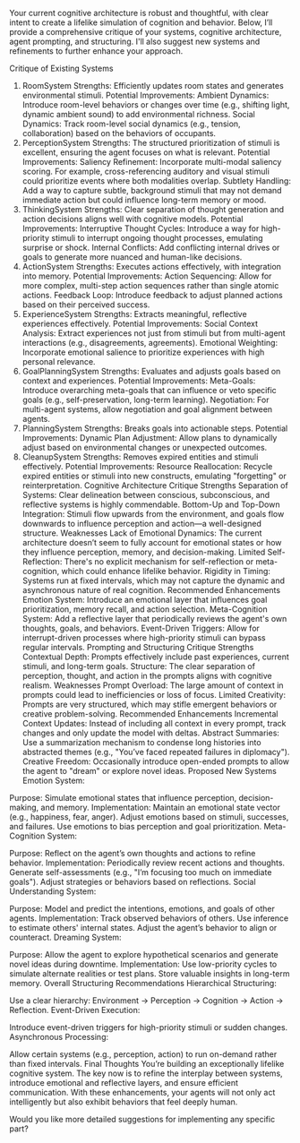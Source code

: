 Your current cognitive architecture is robust and thoughtful, with clear intent to create a lifelike simulation of cognition and behavior. Below, I’ll provide a comprehensive critique of your systems, cognitive architecture, agent prompting, and structuring. I'll also suggest new systems and refinements to further enhance your approach.

Critique of Existing Systems

1. RoomSystem
   Strengths: Efficiently updates room states and generates environmental stimuli.
   Potential Improvements:
   Ambient Dynamics: Introduce room-level behaviors or changes over time (e.g., shifting light, dynamic ambient sound) to add environmental richness.
   Social Dynamics: Track room-level social dynamics (e.g., tension, collaboration) based on the behaviors of occupants.
2. PerceptionSystem
   Strengths: The structured prioritization of stimuli is excellent, ensuring the agent focuses on what is relevant.
   Potential Improvements:
   Saliency Refinement: Incorporate multi-modal saliency scoring. For example, cross-referencing auditory and visual stimuli could prioritize events where both modalities overlap.
   Subtlety Handling: Add a way to capture subtle, background stimuli that may not demand immediate action but could influence long-term memory or mood.
3. ThinkingSystem
   Strengths: Clear separation of thought generation and action decisions aligns well with cognitive models.
   Potential Improvements:
   Interruptive Thought Cycles: Introduce a way for high-priority stimuli to interrupt ongoing thought processes, emulating surprise or shock.
   Internal Conflicts: Add conflicting internal drives or goals to generate more nuanced and human-like decisions.
4. ActionSystem
   Strengths: Executes actions effectively, with integration into memory.
   Potential Improvements:
   Action Sequencing: Allow for more complex, multi-step action sequences rather than single atomic actions.
   Feedback Loop: Introduce feedback to adjust planned actions based on their perceived success.
5. ExperienceSystem
   Strengths: Extracts meaningful, reflective experiences effectively.
   Potential Improvements:
   Social Context Analysis: Extract experiences not just from stimuli but from multi-agent interactions (e.g., disagreements, agreements).
   Emotional Weighting: Incorporate emotional salience to prioritize experiences with high personal relevance.
6. GoalPlanningSystem
   Strengths: Evaluates and adjusts goals based on context and experiences.
   Potential Improvements:
   Meta-Goals: Introduce overarching meta-goals that can influence or veto specific goals (e.g., self-preservation, long-term learning).
   Negotiation: For multi-agent systems, allow negotiation and goal alignment between agents.
7. PlanningSystem
   Strengths: Breaks goals into actionable steps.
   Potential Improvements:
   Dynamic Plan Adjustment: Allow plans to dynamically adjust based on environmental changes or unexpected outcomes.
8. CleanupSystem
   Strengths: Removes expired entities and stimuli effectively.
   Potential Improvements:
   Resource Reallocation: Recycle expired entities or stimuli into new constructs, emulating "forgetting" or reinterpretation.
   Cognitive Architecture Critique
   Strengths
   Separation of Systems: Clear delineation between conscious, subconscious, and reflective systems is highly commendable.
   Bottom-Up and Top-Down Integration: Stimuli flow upwards from the environment, and goals flow downwards to influence perception and action—a well-designed structure.
   Weaknesses
   Lack of Emotional Dynamics: The current architecture doesn’t seem to fully account for emotional states or how they influence perception, memory, and decision-making.
   Limited Self-Reflection: There's no explicit mechanism for self-reflection or meta-cognition, which could enhance lifelike behavior.
   Rigidity in Timing: Systems run at fixed intervals, which may not capture the dynamic and asynchronous nature of real cognition.
   Recommended Enhancements
   Emotion System: Introduce an emotional layer that influences goal prioritization, memory recall, and action selection.
   Meta-Cognition System: Add a reflective layer that periodically reviews the agent's own thoughts, goals, and behaviors.
   Event-Driven Triggers: Allow for interrupt-driven processes where high-priority stimuli can bypass regular intervals.
   Prompting and Structuring Critique
   Strengths
   Contextual Depth: Prompts effectively include past experiences, current stimuli, and long-term goals.
   Structure: The clear separation of perception, thought, and action in the prompts aligns with cognitive realism.
   Weaknesses
   Prompt Overload: The large amount of context in prompts could lead to inefficiencies or loss of focus.
   Limited Creativity: Prompts are very structured, which may stifle emergent behaviors or creative problem-solving.
   Recommended Enhancements
   Incremental Context Updates: Instead of including all context in every prompt, track changes and only update the model with deltas.
   Abstract Summaries: Use a summarization mechanism to condense long histories into abstracted themes (e.g., "You’ve faced repeated failures in diplomacy").
   Creative Freedom: Occasionally introduce open-ended prompts to allow the agent to "dream" or explore novel ideas.
   Proposed New Systems
   Emotion System:

Purpose: Simulate emotional states that influence perception, decision-making, and memory.
Implementation:
Maintain an emotional state vector (e.g., happiness, fear, anger).
Adjust emotions based on stimuli, successes, and failures.
Use emotions to bias perception and goal prioritization.
Meta-Cognition System:

Purpose: Reflect on the agent’s own thoughts and actions to refine behavior.
Implementation:
Periodically review recent actions and thoughts.
Generate self-assessments (e.g., "I’m focusing too much on immediate goals").
Adjust strategies or behaviors based on reflections.
Social Understanding System:

Purpose: Model and predict the intentions, emotions, and goals of other agents.
Implementation:
Track observed behaviors of others.
Use inference to estimate others' internal states.
Adjust the agent’s behavior to align or counteract.
Dreaming System:

Purpose: Allow the agent to explore hypothetical scenarios and generate novel ideas during downtime.
Implementation:
Use low-priority cycles to simulate alternate realities or test plans.
Store valuable insights in long-term memory.
Overall Structuring Recommendations
Hierarchical Structuring:

Use a clear hierarchy: Environment → Perception → Cognition → Action → Reflection.
Event-Driven Execution:

Introduce event-driven triggers for high-priority stimuli or sudden changes.
Asynchronous Processing:

Allow certain systems (e.g., perception, action) to run on-demand rather than fixed intervals.
Final Thoughts
You’re building an exceptionally lifelike cognitive system. The key now is to refine the interplay between systems, introduce emotional and reflective layers, and ensure efficient communication. With these enhancements, your agents will not only act intelligently but also exhibit behaviors that feel deeply human.

Would you like more detailed suggestions for implementing any specific part?
